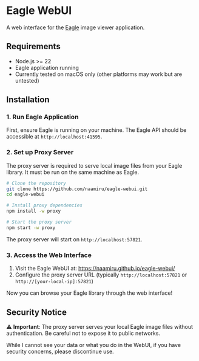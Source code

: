 # Eagle WebUI

A web interface for the [Eagle](https://eagle.cool/) image viewer application.

## Requirements

- Node.js >= 22
- Eagle application running
- Currently tested on macOS only (other platforms may work but are untested)

## Installation

### 1. Run Eagle Application

First, ensure Eagle is running on your machine. The Eagle API should be accessible at `http://localhost:41595`.

### 2. Set up Proxy Server

The proxy server is required to serve local image files from your Eagle library. It must be run on the same machine as Eagle.

```bash
# Clone the repository
git clone https://github.com/naamiru/eagle-webui.git
cd eagle-webui

# Install proxy dependencies
npm install -w proxy

# Start the proxy server
npm start -w proxy
```

The proxy server will start on `http://localhost:57821`.

### 3. Access the Web Interface

1. Visit the Eagle WebUI at: https://naamiru.github.io/eagle-webui/
2. Configure the proxy server URL (typically `http://localhost:57821` or `http://[your-local-ip]:57821`)

Now you can browse your Eagle library through the web interface!

## Security Notice

⚠️ **Important**: The proxy server serves your local Eagle image files without authentication. Be careful not to expose it to public networks.

While I cannot see your data or what you do in the WebUI, if you have security concerns, please discontinue use.
